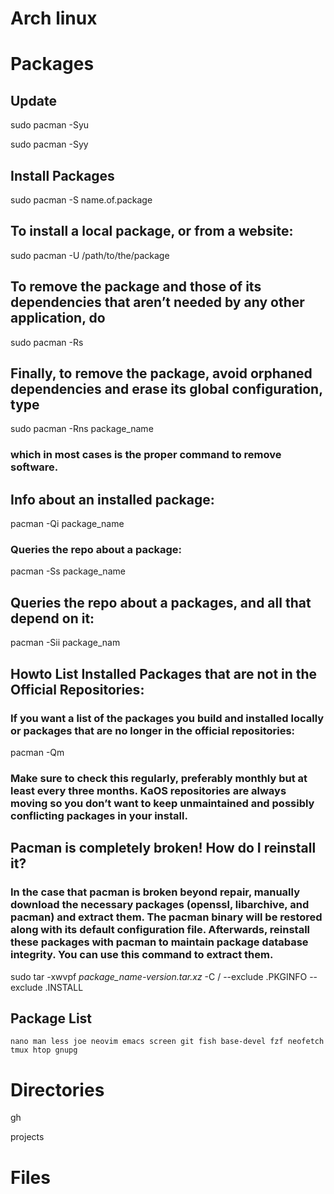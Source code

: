 
# Arch linux

# Packages

## Update

sudo pacman -Syu

sudo pacman -Syy

## Install Packages 

sudo pacman -S name.of.package

## To install a local package, or from a website:

sudo pacman -U /path/to/the/package

## To remove the package and those of its dependencies that aren’t needed by any other application, do

sudo pacman -Rs

## Finally, to remove the package, avoid orphaned dependencies and erase its global configuration, type

sudo pacman -Rns package_name

### which in most cases is the proper command to remove software.


## Info about an installed package:

pacman -Qi package_name

### Queries the repo about a package:

pacman -Ss package_name

## Queries the repo about a packages, and all that depend on it:

pacman -Sii package_nam

## Howto List Installed Packages that are not in the Official Repositories:

### If you want a list of the packages you build and installed locally or packages that are no longer in the official repositories:

pacman -Qm

### Make sure to check this regularly, preferably monthly but at least every three months. KaOS repositories are always moving so you don’t want to keep unmaintained and possibly conflicting packages in your install.

## Pacman is completely broken! How do I reinstall it?
### In the case that pacman is broken beyond repair, manually download the necessary packages (openssl, libarchive, and pacman) and extract them. The pacman binary will be restored along with its default configuration file. Afterwards, reinstall these packages with pacman to maintain package database integrity. You can use this command to extract them.

sudo tar -xwvpf <i>package_name-version.tar.xz</i> -C / --exclude .PKGINFO --exclude .INSTALL

## Package List

` nano man less joe neovim emacs screen git fish base-devel fzf neofetch tmux htop gnupg `

# Directories

gh


projects

# Files

